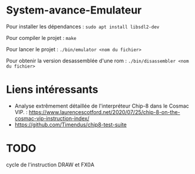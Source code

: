 # System-avance-Emulateur

Pour installer les dépendances :
```sudo apt install libsdl2-dev```

Pour compiler le projet :
```make```

Pour lancer le projet :
```./bin/emulator <nom du fichier>```

Pour obtenir la version desassemblée d'une rom :
```./bin/disassembler <nom du fichier>```

# Liens intéressants
* Analyse extrêmement détaillée de l'interpréteur Chip-8 dans le Cosmac VIP. : https://www.laurencescotford.net/2020/07/25/chip-8-on-the-cosmac-vip-instruction-index/
* https://github.com/Timendus/chip8-test-suite

# TODO

cycle de l'instruction DRAW et FX0A
